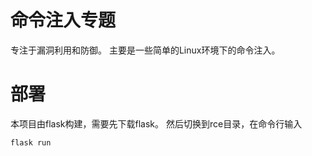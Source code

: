 # 命令注入专题
专注于漏洞利用和防御。
主要是一些简单的Linux环境下的命令注入。

# 部署
本项目由flask构建，需要先下载flask。
然后切换到rce目录，在命令行输入
```shell
flask run
```
